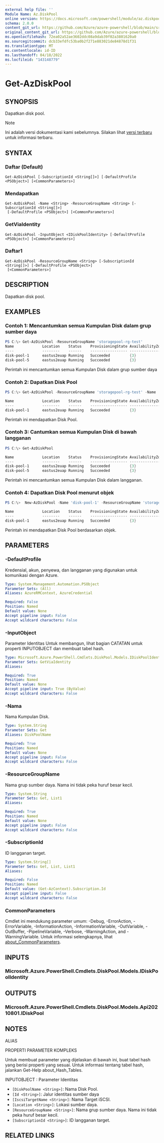 ```yaml
---
external help file: ''
Module Name: Az.DiskPool
online version: https://docs.microsoft.com/powershell/module/az.diskpool/get-azdiskpool
schema: 2.0.0
content_git_url: https://github.com/Azure/azure-powershell/blob/main/src/DiskPool/help/Get-AzDiskPool.md
original_content_git_url: https://github.com/Azure/azure-powershell/blob/main/src/DiskPool/help/Get-AzDiskPool.md
ms.openlocfilehash: 72ea02a52ae3602ddc08a9dab39f02a3801620a0
ms.sourcegitcommit: dcb33efdfc53ba0b2f271e883021de84878d1f31
ms.translationtype: MT
ms.contentlocale: id-ID
ms.lasthandoff: 04/18/2022
ms.locfileid: "143148779"
---
```

# Get-AzDiskPool

## SYNOPSIS
Dapatkan disk pool.

> [!NOTE]
>Ini adalah versi dokumentasi kami sebelumnya. Silakan lihat [versi terbaru](/powershell/module/az.diskpool/get-azdiskpool) untuk informasi terbaru.

## SYNTAX

### Daftar (Default)
```
Get-AzDiskPool [-SubscriptionId <String[]>] [-DefaultProfile <PSObject>] [<CommonParameters>]
```

### Mendapatkan
```
Get-AzDiskPool -Name <String> -ResourceGroupName <String> [-SubscriptionId <String[]>]
 [-DefaultProfile <PSObject>] [<CommonParameters>]
```

### GetViaIdentity
```
Get-AzDiskPool -InputObject <IDiskPoolIdentity> [-DefaultProfile <PSObject>] [<CommonParameters>]
```

### Daftar1
```
Get-AzDiskPool -ResourceGroupName <String> [-SubscriptionId <String[]>] [-DefaultProfile <PSObject>]
 [<CommonParameters>]
```

## DESCRIPTION
Dapatkan disk pool.

## EXAMPLES

### Contoh 1: Mencantumkan semua Kumpulan Disk dalam grup sumber daya
```powershell
PS C:\> Get-AzDiskPool -ResourceGroupName 'storagepool-rg-test'
Name             Location    Status    ProvisioningState AvailabilityZone
----             --------    ------    ----------------- ----------------
disk-pool-1      eastus2euap Running   Succeeded         {3}
disk-pool-5      eastus2euap Running   Succeeded         {3}
```

Perintah ini mencantumkan semua Kumpulan Disk dalam grup sumber daya

### Contoh 2: Dapatkan Disk Pool
```powershell
PS C:\> Get-AzDiskPool -ResourceGroupName 'storagepool-rg-test' -Name 'disk-pool-1'

Name             Location    Status    ProvisioningState AvailabilityZone
----             --------    ------    ----------------- ----------------
disk-pool-1      eastus2euap Running   Succeeded         {3}
```

Perintah ini mendapatkan Disk Pool.

### Contoh 3: Cantumkan semua Kumpulan Disk di bawah langganan
```powershell
PS C:\> Get-AzDiskPool

Name             Location    Status    ProvisioningState AvailabilityZone
----             --------    ------    ----------------- ----------------
disk-pool-1      eastus2euap Running   Succeeded         {3}
disk-pool-5      eastus2euap Running   Succeeded         {3}
```

Perintah ini mencantumkan semua Kumpulan Disk dalam langganan.

### Contoh 4: Dapatkan Disk Pool menurut objek
```powershell
PS C:\>  New-AzDiskPool -Name 'disk-pool-1' -ResourceGroupName 'storagepool-rg-test' -Location 'westeurope' -SkuName 'Standard' -SkuTier 'Standard' -SubnetId '/subscriptions/xxxxxxxx-xxxx-xxxx-xxxx-xxxxxxxxxxxx/resourceGroups/storagepool-rg-test/providers/Microsoft.Network/virtualNetworks/disk-pool-vnet/subnets/default' -AvailabilityZone "1" | Get-AzDiskPool

Name             Location    Status    ProvisioningState AvailabilityZone
----             --------    ------    ----------------- ----------------
disk-pool-1      eastus2euap Running   Succeeded         {3}
```

Perintah ini mendapatkan Disk Pool berdasarkan objek.

## PARAMETERS

### -DefaultProfile
Kredensial, akun, penyewa, dan langganan yang digunakan untuk komunikasi dengan Azure.

```yaml
Type: System.Management.Automation.PSObject
Parameter Sets: (All)
Aliases: AzureRMContext, AzureCredential

Required: False
Position: Named
Default value: None
Accept pipeline input: False
Accept wildcard characters: False
```

### -InputObject
Parameter Identitas Untuk membangun, lihat bagian CATATAN untuk properti INPUTOBJECT dan membuat tabel hash.

```yaml
Type: Microsoft.Azure.PowerShell.Cmdlets.DiskPool.Models.IDiskPoolIdentity
Parameter Sets: GetViaIdentity
Aliases:

Required: True
Position: Named
Default value: None
Accept pipeline input: True (ByValue)
Accept wildcard characters: False
```

### -Nama
Nama Kumpulan Disk.

```yaml
Type: System.String
Parameter Sets: Get
Aliases: DiskPoolName

Required: True
Position: Named
Default value: None
Accept pipeline input: False
Accept wildcard characters: False
```

### -ResourceGroupName
Nama grup sumber daya.
Nama ini tidak peka huruf besar kecil.

```yaml
Type: System.String
Parameter Sets: Get, List1
Aliases:

Required: True
Position: Named
Default value: None
Accept pipeline input: False
Accept wildcard characters: False
```

### -SubscriptionId
ID langganan target.

```yaml
Type: System.String[]
Parameter Sets: Get, List, List1
Aliases:

Required: False
Position: Named
Default value: (Get-AzContext).Subscription.Id
Accept pipeline input: False
Accept wildcard characters: False
```

### CommonParameters
Cmdlet ini mendukung parameter umum: -Debug, -ErrorAction, -ErrorVariable, -InformationAction, -InformationVariable, -OutVariable, -OutBuffer, -PipelineVariable, -Verbose, -WarningAction, and -WarningVariable. Untuk informasi selengkapnya, lihat [about_CommonParameters](http://go.microsoft.com/fwlink/?LinkID=113216).

## INPUTS

### Microsoft.Azure.PowerShell.Cmdlets.DiskPool.Models.IDiskPoolIdentity

## OUTPUTS

### Microsoft.Azure.PowerShell.Cmdlets.DiskPool.Models.Api20210801.IDiskPool

## NOTES

ALIAS

PROPERTI PARAMETER KOMPLEKS

Untuk membuat parameter yang dijelaskan di bawah ini, buat tabel hash yang berisi properti yang sesuai. Untuk informasi tentang tabel hash, jalankan Get-Help about_Hash_Tables.


INPUTOBJECT <IDiskPoolIdentity>: Parameter Identitas
  - `[DiskPoolName <String>]`: Nama Disk Pool.
  - `[Id <String>]`: Jalur identitas sumber daya
  - `[IscsiTargetName <String>]`: Nama Target iSCSI.
  - `[Location <String>]`: Lokasi sumber daya.
  - `[ResourceGroupName <String>]`: Nama grup sumber daya. Nama ini tidak peka huruf besar kecil.
  - `[SubscriptionId <String>]`: ID langganan target.

## RELATED LINKS


